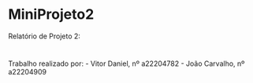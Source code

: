 # MiniProjeto2

Relatório de Projeto 2:














#
Trabalho realizado por:
    - Vitor Daniel, nº a22204782
    - João Carvalho, nº a22204909
